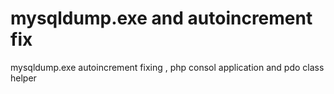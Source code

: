 # mysqldump.exe and autoincrement fix
mysqldump.exe autoincrement fixing , php consol application and pdo class helper 
